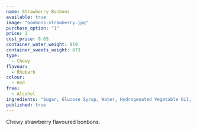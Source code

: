 ```yaml
---
name: Strawberry Bonbons
available: true
image: "bonbons-strawberry.jpg"
purchase_option: "1"
price: 1
cost_price: 0.65
container_water_weight: 919
container_sweets_weight: 673
type: 
  - Chewy
flavour: 
  - Rhubarb
colour: 
  - Red
free: 
  - Alcohol
ingredients: "Sugar, Glucose Syrup, Water, Hydrogenated Vegetable Oil, Dextrose, Sorbitol, Gelatine, Citric Acid, Flavourings, Emulsifier: E471, Colour: E120"
published: true
---
```

Chewy strawberry flavoured bonbons.
